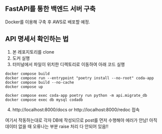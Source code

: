 ## FastAPI를 통한 백엔드 서버 구축
Docker를 이용해 구축 후 AWS로 배포할 예정.

## API 명세서 확인하는 법
1. 본 레포지토리를 clone
2. 도커 실행
3. 터미널에서 파일이 위치한 디렉토리로 이동하여 아래 코드 실행

```
docker compose build
docker compose run --entrypoint "poetry install --no-root" coda-app
docker compose build --no-cache
docker compose up

docker compose exec coda-app poetry run python -m api.migrate_db
docker compose exec db mysql codadb
```

4. http://localhost:8000/docs or http://localhost:8000/redoc 접속


여기서 작동하는대로 각자 DB에 작성되므로 post를 먼저 수행해야 에러가 안남!
아직 데이터 없을 때 오류나는 부분 raise 처리 다 안되어 있음!!
